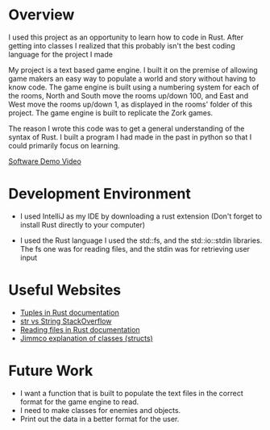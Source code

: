 # Overview

I used this project as an opportunity to learn how to code in Rust. After getting into classes I realized that this probably isn't the best coding language for the project I made

My project is a text based game engine. I built it on the premise of allowing game makers an easy way to populate a world and story without having to know code.
The game engine is built using a numbering system for each of the rooms, North and South move the rooms up/down 100, and East and West move the rooms up/down 1,
as displayed in the rooms' folder of this project. The game engine is built to replicate the Zork games.

The reason I wrote this code was to get a general understanding of the syntax of Rust. I built a program I had made in the past in python so that I could primarily focus on learning.


[Software Demo Video](http://youtube.link.goes.here)

# Development Environment

* I used IntelliJ as my IDE by downloading a rust extension (Don't forget to install Rust directly to your computer)

* I used the Rust language I used the std::fs, and the std::io::stdin libraries. The fs one was for reading files, and the stdin was for retrieving user input

# Useful Websites

* [Tuples in Rust documentation](https://doc.rust-lang.org/rust-by-example/primitives/tuples.html)
* [str vs String StackOverflow](https://stackoverflow.com/questions/23975391/how-to-convert-a-string-into-a-static-str)
* [Reading files in Rust documentation](https://doc.rust-lang.org/book/ch12-02-reading-a-file.html)
* [Jimmco explanation of classes (structs)](https://jimmco.medium.com/classes-in-rust-c5b72c0f0a4c)

# Future Work

* I want a function that is built to populate the text files in the correct format for the game engine to read.
* I need to make classes for enemies and objects.
* Print out the data in a better format for the user.
